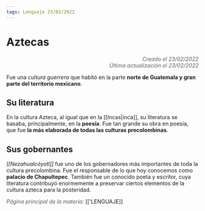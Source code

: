 ```yaml
---
tags: Lenguaje 23/02/2022
---
```


# Aztecas
<div style="text-align: right; opacity: 0.7; font-style: italic;">Creado el 23/02/2022</div>
<div style="text-align: right; opacity: 0.7; font-style: italic;">Última actualización el 23/02/2022</div>

Fue una *cultura guerrera* que habitó en la parte **norte de Guatemala y gran parte del territorio mexicano**.

## Su literatura

En la cultura Azteca, al igual que en la [[Incas|inca]], su literatura se basaba, principalmente, en la **poesía**. Fue tan grande su obra en poesía, que fue **la más elaborada de todas las culturas precolombinas**.

## Sus gobernantes

*[[Nezahualcóyotl]]* fue uno de los gobernadores más importantes de toda la cultura precolombina. Fue el responsable de lo que hoy conocemos como **palacio de Chapultepec**. También fue un conocido poeta y escritor, cuya literatura contribuyó enormemente a preservar ciertos elementos de la cultura azteca para la posteridad.

<span style="opacity: 0.7; font-style: italic;">Página principal de la materia:</span> [['LENGUAJE]]